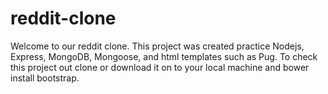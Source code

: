 # reddit-clone


Welcome to our reddit clone. This project was created practice Nodejs, Express, MongoDB, Mongoose, and html templates such as Pug. To check this project out clone or download it on to your local machine and bower install bootstrap.
